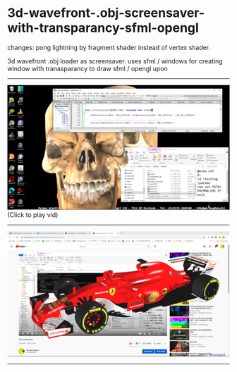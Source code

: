# 3d-wavefront-.obj-screensaver-with-transparancy-sfml-opengl

changes: pong lightning by fragment shader instead of vertex shader.


3d wavefront .obj loader as screensaver. uses sfml / windows for creating window with tranasparancy to draw sfml / opengl upon

***
[![Demo CountPages alpha](https://github.com/HakkaTjakka/3d-wavefront-.obj-screensaver-with-transparancy-sfml-opengl/blob/main/Untitled.png)](https://www.youtube.com/embed/nHeCBMMrYIY)
(Click to play vid)
***
[![Demo CountPages alpha](https://github.com/HakkaTjakka/3d-wavefront-.obj-screensaver-with-transparancy-sfml-opengl/blob/main/Untitled2.png)](https://www.youtube.com/embed/HnZSZOdTn-8)
***
